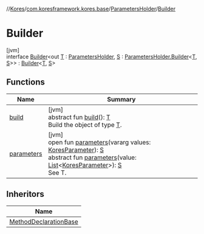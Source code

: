 //[Kores](../../../../index.md)/[com.koresframework.kores.base](../../index.md)/[ParametersHolder](../index.md)/[Builder](index.md)

# Builder

[jvm]\
interface [Builder](index.md)<out [T](index.md) : [ParametersHolder](../index.md), [S](index.md) : [ParametersHolder.Builder](index.md)<[T](index.md), [S](index.md)>> : [Builder](../../../com.koresframework.kores.builder/-builder/index.md)<[T](index.md), [S](index.md)>

## Functions

| Name | Summary |
|---|---|
| [build](../../../com.koresframework.kores.builder/-builder/build.md) | [jvm]<br>abstract fun [build](../../../com.koresframework.kores.builder/-builder/build.md)(): [T](index.md)<br>Build the object of type [T](../../../com.koresframework.kores.builder/-builder/index.md). |
| [parameters](parameters.md) | [jvm]<br>open fun [parameters](parameters.md)(vararg values: [KoresParameter](../../-kores-parameter/index.md)): [S](index.md)<br>abstract fun [parameters](parameters.md)(value: [List](https://kotlinlang.org/api/latest/jvm/stdlib/kotlin.collections/-list/index.html)<[KoresParameter](../../-kores-parameter/index.md)>): [S](index.md)<br>See T. |

## Inheritors

| Name |
|---|
| [MethodDeclarationBase](../../-method-declaration-base/-builder/index.md) |
